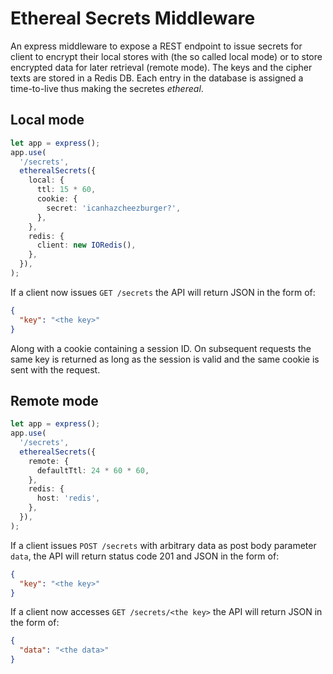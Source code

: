 # Ethereal Secrets Middleware

An express middleware to expose a REST endpoint to issue secrets for
client to encrypt their local stores with (the so called local mode) or
to store encrypted data for later retrieval (remote mode). The keys and
the cipher texts are stored in a Redis DB. Each entry in the database is
assigned a time-to-live thus making the secretes _ethereal_.

## Local mode

```typescript
let app = express();
app.use(
  '/secrets',
  etherealSecrets({
    local: {
      ttl: 15 * 60,
      cookie: {
        secret: 'icanhazcheezburger?',
      },
    },
    redis: {
      client: new IORedis(),
    },
  }),
);
```

If a client now issues `GET /secrets` the API will return JSON in the
form of:

```json
{
  "key": "<the key>"
}
```

Along with a cookie containing a session ID. On subsequent requests the
same key is returned as long as the session is valid and the same cookie
is sent with the request.

## Remote mode

```typescript
let app = express();
app.use(
  '/secrets',
  etherealSecrets({
    remote: {
      defaultTtl: 24 * 60 * 60,
    },
    redis: {
      host: 'redis',
    },
  }),
);
```

If a client issues `POST /secrets` with arbitrary data as post body
parameter `data`, the API will return status code 201 and JSON in the
form of:

```json
{
  "key": "<the key>"
}
```

If a client now accesses `GET /secrets/<the key>` the API will return
JSON in the form of:

```json
{
  "data": "<the data>"
}
```
